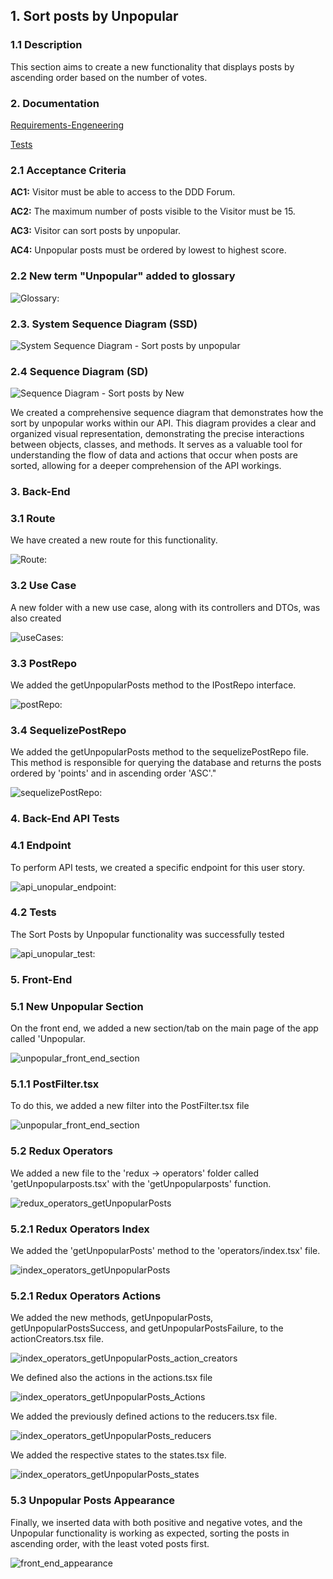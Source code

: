 ## 1. Sort posts by Unpopular

### 1.1 Description

This section aims to create a new functionality that displays posts by ascending order based on the number of votes.

### 2. Documentation

[Requirements-Engeneering](../../sprintA/sprintA/us014/01.requirements-engeneering/readme.md)

[Tests](../../sprintA/sprintA/us014/02.tests/readme.md)

### 2.1 Acceptance Criteria

**AC1:** Visitor must be able to access to the DDD Forum.

**AC2:** The maximum number of posts visible to the Visitor must be 15.

**AC3:** Visitor can sort posts by unpopular.

**AC4:** Unpopular posts must be ordered by lowest to highest score.

### 2.2 New term "Unpopular" added to glossary

![Glossary:](../us014/images/us014-glossary.PNG)

### 2.3. System Sequence Diagram (SSD)

![System Sequence Diagram - Sort posts by unpopular](../us014/SVG/us014-ssd-alternative-1.svg)

### 2.4 Sequence Diagram (SD)

![Sequence Diagram - Sort posts by New](./SVG/us014-sd.sortUnpopular.svg)

We created a comprehensive sequence diagram that demonstrates how the sort by unpopular works within our API. This diagram provides a clear and organized visual representation, demonstrating the precise interactions between objects, classes, and methods. It serves as a valuable tool for understanding the flow of data and actions that occur when posts are sorted, allowing for a deeper comprehension of the API workings.

### 3. Back-End

### 3.1 Route

We have created a new route for this functionality.

![Route:](../us014/images/us014-route_2.PNG)

### 3.2 Use Case

A new folder with a new use case, along with its controllers and DTOs, was also created

![useCases:](../us014/images/us014-useCase_unpopular.PNG)

### 3.3 PostRepo

We added the getUnpopularPosts method to the IPostRepo interface.

![postRepo:](../us014/images/us014-postRepo_2.PNG)

### 3.4 SequelizePostRepo

We added the getUnpopularPosts method to the sequelizePostRepo file. This method is responsible for querying the database and returns the posts ordered by 'points' and in ascending order 'ASC'."

![sequelizePostRepo:](../us014/images/us014-sequelize_postRepo.PNG)

### 4. Back-End API Tests

### 4.1 Endpoint

To perform API tests, we created a specific endpoint for this user story.

![api_unopular_endpoint:](../us014/images/us014-api_endpoint_test.PNG)

### 4.2 Tests

The Sort Posts by Unpopular functionality was successfully tested

![api_unopular_test:](../us014/images/us014-teste_unpopular.PNG)

### 5. Front-End

### 5.1 New Unpopular Section

On the front end, we added a new section/tab on the main page of the app called 'Unpopular.

![unpopular_front_end_section](../us014/images/us014-frontend_botao.PNG)

### 5.1.1 PostFilter.tsx

To do this, we added a new filter into the PostFilter.tsx file

![unpopular_front_end_section](../us014/images/us014-frontend_botao_post_filter.PNG)

### 5.2 Redux Operators

We added a new file to the 'redux -> operators' folder called 'getUnpopularposts.tsx' with the 'getUnpopularposts' function.

![redux_operators_getUnpopularPosts](../us014/images/us014-frontend_redux_getUnpopularPosts.PNG)

### 5.2.1 Redux Operators Index

We added the 'getUnpopularPosts' method to the 'operators/index.tsx' file.

![index_operators_getUnpopularPosts](../us014/images/us014-frontend_index_tsx.PNG)

### 5.2.1 Redux Operators Actions

We added the new methods, getUnpopularPosts, getUnpopularPostsSuccess, and getUnpopularPostsFailure, to the actionCreators.tsx file.

![index_operators_getUnpopularPosts_action_creators](../us014/images/us014-frontend_redux_getUnpopularPosts_actions.PNG)

We defined also the actions in the actions.tsx file

![index_operators_getUnpopularPosts_Actions](../us014/images/us014-frontend_redux_getUnpopularPosts_actions_tsx1.PNG)

We added the previously defined actions to the reducers.tsx file.

![index_operators_getUnpopularPosts_reducers](../us014/images/us014-frontend_redux_getUnpopularPosts_reducers_tsx.PNG)

We added the respective states to the states.tsx file.

![index_operators_getUnpopularPosts_states](../us014/images/us014-frontend_states_getUnpopularPosts_states_1.PNG)

### 5.3 Unpopular Posts Appearance

Finally, we inserted data with both positive and negative votes, and the Unpopular functionality is working as expected, sorting the posts in ascending order, with the least voted posts first.

![front_end_appearance](../us014/images/us014-frontend_unpopular.PNG)
































